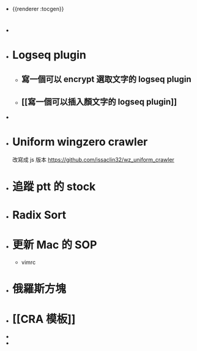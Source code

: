 - {{renderer :tocgen}}
- #
- # Logseq plugin
	- ## 寫一個可以 encrypt 選取文字的 logseq plugin
	- ## [[寫一個可以插入顏文字的 logseq plugin]]
-
- # Uniform wingzero crawler
  改寫成 js 版本
  https://github.com/issaclin32/wz_uniform_crawler
- # 追蹤 ptt 的 stock
- # Radix Sort
- # 更新 Mac 的 SOP
	- vimrc
- # 俄羅斯方塊
- # [[CRA 模板]]
-
-